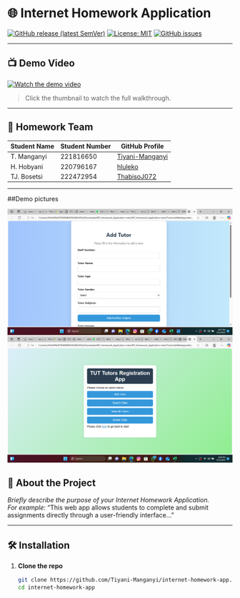 <!-- PROJECT TITLE -->
# 🌐 Internet Homework Application

[![GitHub release (latest SemVer)](https://img.shields.io/github/v/release/Tiyani-Manganyi/internet-homework-app)](https://github.com/Tiyani-Manganyi/internet-homework-app/releases)
[![License: MIT](https://img.shields.io/badge/License-MIT-blue.svg)](LICENSE)
[![GitHub issues](https://img.shields.io/github/issues/Tiyani-Manganyi/internet-homework-app)](https://github.com/Tiyani-Manganyi/internet-homework-app/issues)

---

## 📺 Demo Video

[![Watch the demo video](https://img.youtube.com/vi/VIDEO_ID/0.jpg)](https://tut4lifeac-my.sharepoint.com/:v:/g/personal/221816650_tut4life_ac_za/EXq1MIVXyfVPqTdafjbkws4BEz4dMQaNozRZ9T4AURXJHg?e=ai4hAK)

> Click the thumbnail to watch the full walkthrough.

---

## 👥 Homework Team

| Student Name           | Student Number  | GitHub Profile                                      |
|------------------------|-----------------|------------------------------------------------------|
| T. Manganyi            | 221816650       | [Tiyani-Manganyi](https://github.com/Tiyani-Manganyi) |
| H. Hobyani             | 220796167       | [hluleko](https://github.com/hluleko)                                                    |
| TJ. Bosetsi            | 222472954       | [ThabisoJ072](https://github.com/ThabisoJ072)
---

##Demo pictures

![screenshot](add.png)
![screenshot](menu.png)

## 📖 About the Project

*Briefly describe the purpose of your Internet Homework Application.*  
_For example:_ “This web app allows students to complete and submit assignments directly through a user-friendly interface…”

---

## 🛠️ Installation

1. **Clone the repo**

   ```bash
   git clone https://github.com/Tiyani-Manganyi/internet-homework-app.git
   cd internet-homework-app
